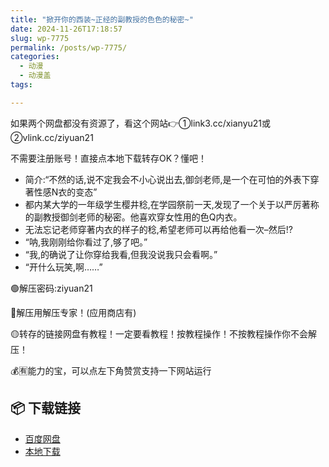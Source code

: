 ```yaml
---
title: "掀开你的西装~正经的副教授的色色的秘密~"
date: 2024-11-26T17:18:57
slug: wp-7775
permalink: /posts/wp-7775/
categories:
  - 动漫
  - 动漫盖
tags:

---
```


如果两个网盘都没有资源了，看这个网站👉①link3.cc/xianyu21或②vlink.cc/ziyuan21

不需要注册账号！直接点本地下载转存OK？懂吧！

*   简介:“不然的话,说不定我会不小心说出去,御剑老师,是一个在可怕的外表下穿著性感N衣的变态”
*   都内某大学的一年级学生樱井稔,在学园祭前一天,发现了一个关于以严厉著称的副教授御剑老师的秘密。他喜欢穿女性用的色Q内衣。
*   无法忘记老师穿著内衣的样子的稔,希望老师可以再给他看一次–然后!?
*   “呐,我刚刚给你看过了,够了吧。”
*   “我,的确说了让你穿给我看,但我没说我只会看啊。”
*   “开什么玩笑,啊……”

🟢解压密码:ziyuan21

🔵解压用解压专家！(应用商店有)

🟡转存的链接网盘有教程！一定要看教程！按教程操作！不按教程操作你不会解压！

💰🈶能力的宝，可以点左下角赞赏支持一下网站运行

## 📦 下载链接
- [百度网盘](https://blziyuan21.com/pay-download/7775?key=907d68abfe&down_id=0)
- [本地下载](https://blziyuan21.com/pay-download/7775?key=907d68abfe&down_id=1)

